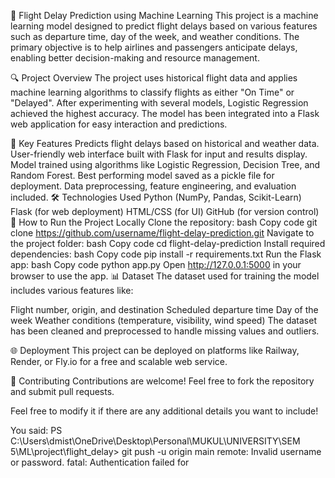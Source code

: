 🛫 Flight Delay Prediction using Machine Learning
This project is a machine learning model designed to predict flight delays based on various features such as departure time, day of the week, and weather conditions. The primary objective is to help airlines and passengers anticipate delays, enabling better decision-making and resource management.

🔍 Project Overview
The project uses historical flight data and applies machine learning algorithms to classify flights as either "On Time" or "Delayed". After experimenting with several models, Logistic Regression achieved the highest accuracy. The model has been integrated into a Flask web application for easy interaction and predictions.

📂 Key Features
Predicts flight delays based on historical and weather data.
User-friendly web interface built with Flask for input and results display.
Model trained using algorithms like Logistic Regression, Decision Tree, and Random Forest.
Best performing model saved as a pickle file for deployment.
Data preprocessing, feature engineering, and evaluation included.
🛠️ Technologies Used
Python (NumPy, Pandas, Scikit-Learn)
Flask (for web deployment)
HTML/CSS (for UI)
GitHub (for version control)
🚀 How to Run the Project Locally
Clone the repository:
bash
Copy code
git clone https://github.com/username/flight-delay-prediction.git
Navigate to the project folder:
bash
Copy code
cd flight-delay-prediction
Install required dependencies:
bash
Copy code
pip install -r requirements.txt
Run the Flask app:
bash
Copy code
python app.py
Open http://127.0.0.1:5000 in your browser to use the app.
📊 Dataset
The dataset used for training the model includes various features like:

Flight number, origin, and destination
Scheduled departure time
Day of the week
Weather conditions (temperature, visibility, wind speed)
The dataset has been cleaned and preprocessed to handle missing values and outliers.

🌐 Deployment
This project can be deployed on platforms like Railway, Render, or Fly.io for a free and scalable web service.

🤝 Contributing
Contributions are welcome! Feel free to fork the repository and submit pull requests.

Feel free to modify it if there are any additional details you want to include!






You said:
PS C:\Users\dmist\OneDrive\Desktop\Personal\MUKUL\UNIVERSITY\SEM 5\ML\project\flight_delay> git push -u origin main
remote: Invalid username or password.
fatal: Authentication failed for 